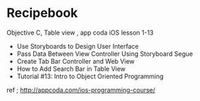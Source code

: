 # Recipebook
Objective C, Table view , app coda iOS lesson 1-13

- Use Storyboards to Design User Interface
- Pass Data Between View Controller Using Storyboard Segue
- Create Tab Bar Controller and Web View
- How to Add Search Bar in Table View
- Tutorial #13: Intro to Object Oriented Programming

ref ; http://appcoda.com/ios-programming-course/ 

